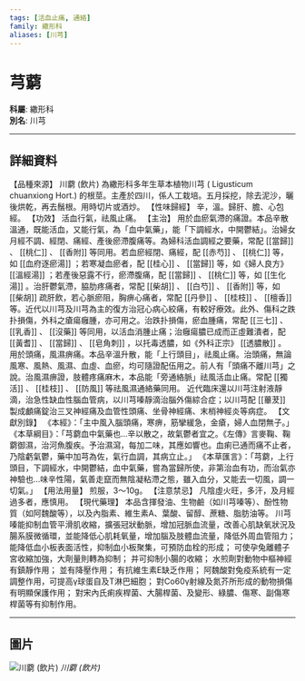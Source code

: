 ```yaml
---
tags: [活血止痛, 通絡]
family: 繖形科
aliases: [川芎]
---
```


# 芎藭

**科屬**: 繖形科  
**別名**: 川芎  

---

## 詳細資料
【品種來源】
川藭 (飲片)
為繖形科多年生草本植物川芎 (
Ligusticum chuanxiong
Hort.) 的根莖。主產於四川，係人工栽培。五月採挖，除去泥沙，曬後烘乾，再去鬚根。用時切片或酒炒。
【性味歸經】
辛，溫。歸肝、膽、心包經。
【功效】
活血行氣，祛風止痛。
【主治】
用於血瘀氣滯的痛證。本品辛散溫通，既能活血，又能行氣，為「血中氣藥」，能「下調經水，中開鬱結」。治婦女月經不調、經閉、痛經、產後瘀滯腹痛等。為婦科活血調經之要藥，常配 [[當歸]] 、 [[桃仁]] 、 [[香附]] 等同用。若血瘀經閉、痛經，配 [[赤芍]] 、 [[桃仁]] 等，如 [[血府逐瘀湯]] ；若寒凝血瘀者，配 [[桂心]] 、 [[當歸]] 等，如《婦人良方》 [[溫經湯]] ；若產後惡露不行，瘀滯腹痛，配 [[當歸]] 、 [[桃仁]] 等，如 [[生化湯]] 。治肝鬱氣滯，脇肋疼痛者，常配 [[柴胡]] 、 [[白芍]] 、 [[香附]] 等，如 [[柴胡]] 疏肝飲，若心脈瘀阻，胸痹心痛者，常配 [[丹參]] 、 [[桂枝]] 、 [[檀香]] 等。近代以川芎及川芎為主的復方治冠心病心絞痛，有較好療效。此外、傷科之跌扑損傷，外科之瘡瘍癰腫，亦可用之。治跌扑損傷，瘀血腫痛，常配 [[三七]] 、 [[乳香]] 、 [[沒藥]] 等同用，以活血消腫止痛；治癰瘍膿已成而正虛難潰者，配 [[黃耆]] 、 [[當歸]] 、 [[皂角刺]] ，以托毒透膿，如《外科正宗》 [[透膿散]] 。
用於頭痛，風濕痹痛。本品辛溫升散，能「上行頭目」，祛風止痛。治頭痛，無論風寒、風熱、風濕、血虛、血瘀，均可隨證配伍用之。前人有「頭痛不離川芎」之說。治風濕痹證，肢體疼痛麻木，本品能「旁通絡脈」祛風活血止痛。常配 [[獨活]] 、 [[桂枝]] 、 [[防風]] 等祛風濕通絡藥同用。
近代臨床還以川芎注射液靜滴，治急性缺血性腦血管病，以川芎嗪靜滴治腦外傷綜合症；以川芎配 [[蓽茇]] 製成顱痛錠治三叉神經痛及血管性頭痛、坐骨神經痛、末梢神經炎等病症。
【文獻別錄】
《本經》：「主中風入腦頭痛，寒痹，筋攣緩急，金瘡，婦人血閉無子。」
《本草綱目》：「芎藭血中氣藥也…辛以散之，故氣鬱者宜之。《左傳》言麥鞠、鞠藭御濕，治河魚腹疾。予治濕瀉，每加二味，其應如響也。血痢已通而痛不止者，乃陰虧氣鬱，藥中加芎為佐，氣行血調，其病立止。」
《本草匯言》：「芎藭，上行頭目，下調經水，中開鬱結，血中氣藥，嘗為當歸所使，非第治血有功，而治氣亦神驗也…味辛性陽，氣善走竄而無陰凝粘滯之態，雖入血分，又能去一切風，調一切氣。」
【用法用量】
煎服，3～10g。
【注意禁忌】
凡陰虛火旺，多汗，及月經過多者，應慎用。
【現代藥理】
本品含揮發油、生物鹼（如川芎嗪等）、酚性物質（如阿魏酸等），以及內脂素、維生素A、葉酸、留醇、蔗糖、脂肪油等。
川芎嗪能抑制血管平滑肌收縮，擴張冠狀動脈，增加冠脈血流量，改善心肌缺氧狀況及腸系膜微循環，並能降低心肌耗氧量，增加腦及肢體血流量，降低外周血管阻力；
能降低血小板表面活性，抑制血小板聚集，可預防血栓的形成；
可使孕兔離體子宮收縮加強，大劑量則轉為抑制；
并可抑制小腸的收縮；
水煎劑對動物中樞神經有鎮靜作用；
並有降壓作用；
有抗維生素E缺乏作用；
阿魏酸對兔疫系統有一定調整作用，可提高γ球蛋自及T淋巴細胞；
對Co60γ射線及氮芥所形成的動物損傷有明顯保護作用；
對宋內氏痢疾桿菌、大腸桿菌、及變形、綠膿、傷寒、副傷寒桿菌等有抑制作用。

---

## 圖片
![川藭 (飲片)](https://yibian.hopto.org/pic/yao/chuanqiong1.gif)
_川藭 (飲片)_

